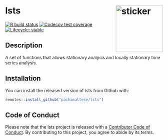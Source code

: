# lsts <img src="https://pacha.dev/lsts/hexicon.svg" width=150 align="right" alt="sticker"/>

<!-- badges: start -->
[![R build status](https://github.com/pachamaltese/lsts/workflows/R-CMD-check/badge.svg)](https://github.com/pachamaltese/lsts/actions?workflow=R-CMD-check)
[![Codecov test coverage](https://codecov.io/gh/pachamaltese/lsts/branch/master/graph/badge.svg)](https://codecov.io/gh/pachamaltese/lsts?branch=master)
[![Lifecycle: stable](https://img.shields.io/badge/lifecycle-stable-brightgreen.svg)](https://lifecycle.r-lib.org/articles/stages.html#stable)
<!-- badges: end -->

## Description

A set of functions that allows stationary analysis and locally stationary time series analysis.

## Installation

You can install the released version of lsts from Github with:

``` r
remotes::install_github("pachamaltese/lsts")
```

## Code of Conduct
  
Please note that the lsts project is released with a [Contributor Code of Conduct](https://contributor-covenant.org/version/2/0/CODE_OF_CONDUCT.html). By contributing to this project, you agree to abide by its terms.
